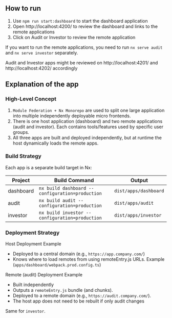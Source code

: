 ## How to run
1. Use `npm run start:dashboard` to start the dashboard application
2. Open http://localhost:4200/ to review the dashboard and links to the remote applications
3. Click on Audit or Investor to review the remote application

If you want to run the remote applications, you need to run `nx serve audit` and `nx serve investor` separately.

Audit and Investor apps might be reviewed on http://localhost:4201/ and http://localhost:4202/ accordingly

## Explanation of the app

### High-Level Concept
1. `Module Federation + Nx Monorepo` are used to split one large application into multiple independently deployable micro frontends.
2. There is one host application (dashboard) and two remote applications (audit and investor). Each contains tools/features used by specific user groups.
3. All three apps are built and deployed independently, but at runtime the host dynamically loads the remote apps.

### Build Strategy

Each app is a separate build target in Nx:

| Project   | Build Command                                     | Output                |
|-----------|---------------------------------------------------|-----------------------|
| dashboard | `nx build dashboard --configuration=production`   | `dist/apps/dashboard` |
| audit     | `nx build audit --configuration=production`       | `dist/apps/audit`     |
| investor  | `nx build investor --configuration=production   ` | `dist/apps/investor`  |


### Deployment Strategy

Host Deployment Example
- Deployed to a central domain (e.g., `https://app.company.com/`)
- Knows where to load remotes from using remoteEntry.js URLs. Example (`apps/dashboard/webpack.prod.config.ts`)


Remote (audit) Deployment Example
- Built independently
- Outputs a `remoteEntry.js` bundle (and chunks).
- Deployed to a remote domain (e.g., `https://audit.company.com/`).
- The host app does not need to be rebuilt if only audit changes

Same for `investor`.
